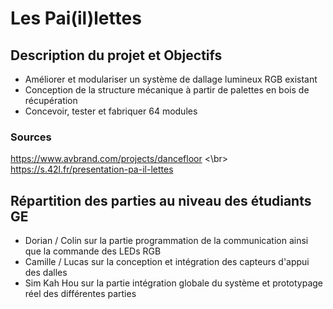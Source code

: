 # Les Pai(il)lettes

## Description du projet et Objectifs

+ Améliorer et modulariser un système de dallage lumineux RGB existant
+ Conception de la structure mécanique à partir de palettes en bois de récupération
+ Concevoir, tester et fabriquer 64 modules

### Sources
<https://www.avbrand.com/projects/dancefloor> <\br>
<https://s.42l.fr/presentation-pa-il-lettes>

## Répartition des parties au niveau des étudiants GE

+ Dorian / Colin sur la partie programmation de la communication ainsi que la commande des LEDs RGB
+ Camille / Lucas sur la conception et intégration des capteurs d'appui des dalles
+ Sim Kah Hou sur la partie intégration globale du système et prototypage réel des différentes parties
